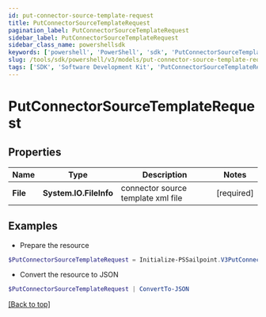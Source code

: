 ```yaml
---
id: put-connector-source-template-request
title: PutConnectorSourceTemplateRequest
pagination_label: PutConnectorSourceTemplateRequest
sidebar_label: PutConnectorSourceTemplateRequest
sidebar_class_name: powershellsdk
keywords: ['powershell', 'PowerShell', 'sdk', 'PutConnectorSourceTemplateRequest'] 
slug: /tools/sdk/powershell/v3/models/put-connector-source-template-request
tags: ['SDK', 'Software Development Kit', 'PutConnectorSourceTemplateRequest']
---
```



# PutConnectorSourceTemplateRequest

## Properties

Name | Type | Description | Notes
------------ | ------------- | ------------- | -------------
**File** |  **System.IO.FileInfo** | connector source template xml file | [required]

## Examples

- Prepare the resource
```powershell
$PutConnectorSourceTemplateRequest = Initialize-PSSailpoint.V3PutConnectorSourceTemplateRequest  -File null
```

- Convert the resource to JSON
```powershell
$PutConnectorSourceTemplateRequest | ConvertTo-JSON
```


[[Back to top]](#) 

